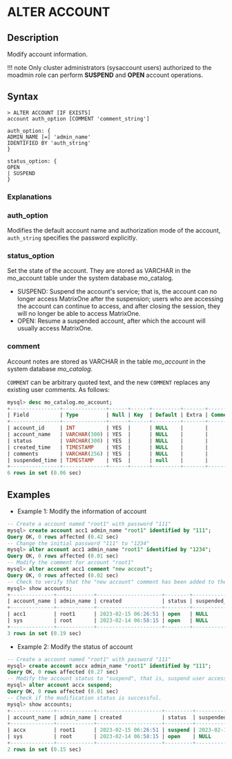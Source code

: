 # **ALTER ACCOUNT**

## **Description**

Modify account information.

!!! note
    Only cluster administrators (sysaccount users) authorized to the moadmin role can perform **SUSPEND** ​​and **OPEN** account operations.

## **Syntax**

```
> ALTER ACCOUNT [IF EXISTS]
account auth_option [COMMENT 'comment_string']

auth_option: {
ADMIN_NAME [=] 'admin_name'
IDENTIFIED BY 'auth_string'
}

status_option: {
OPEN
| SUSPEND
}
```

### Explanations

### auth_option

Modifies the default account name and authorization mode of the account, `auth_string` specifies the password explicitly.

### status_option

Set the state of the account. They are stored as VARCHAR in the mo_account table under the system database mo_catalog.

- SUSPEND: Suspend the account's service; that is, the account can no longer access MatrixOne after the suspension; users who are accessing the account can continue to access, and after closing the session, they will no longer be able to access MatrixOne.
- OPEN: Resume a suspended account, after which the account will usually access MatrixOne.

### comment

Account notes are stored as VARCHAR in the table *mo_account* in the system database *mo_catalog*.

`COMMENT` can be arbitrary quoted text, and the new `COMMENT` replaces any existing user comments. As follows:

```sql
mysql> desc mo_catalog.mo_account;
+----------------+--------------+------+------+---------+-------+---------+
| Field          | Type         | Null | Key  | Default | Extra | Comment |
+----------------+--------------+------+------+---------+-------+---------+
| account_id     | INT          | YES  |      | NULL    |       |         |
| account_name   | VARCHAR(300) | YES  |      | NULL    |       |         |
| status         | VARCHAR(300) | YES  |      | NULL    |       |         |
| created_time   | TIMESTAMP    | YES  |      | NULL    |       |         |
| comments       | VARCHAR(256) | YES  |      | NULL    |       |         |
| suspended_time | TIMESTAMP    | YES  |      | null    |       |         |
+----------------+--------------+------+------+---------+-------+---------+
6 rows in set (0.06 sec)
```

## **Examples**

- Example 1: Modify the information of account

```sql
-- Create a account named "root1" with password "111"
mysql> create account acc1 admin_name "root1" identified by "111";
Query OK, 0 rows affected (0.42 sec)
-- Change the initial password "111" to "1234"
mysql> alter account acc1 admin_name "root1" identified by "1234";
Query OK, 0 rows affected (0.01 sec)
-- Modify the comment for account "root1"
mysql> alter account acc1 comment "new accout";
Query OK, 0 rows affected (0.02 sec)
-- Check to verify that the "new account" comment has been added to the account "root1"
mysql> show accounts;
+--------------+------------+---------------------+--------+----------------+----------+-------------+-----------+-------+----------------+
| account_name | admin_name | created             | status | suspended_time | db_count | table_count | row_count | size  | comment        |
+--------------+------------+---------------------+--------+----------------+----------+-------------+-----------+-------+----------------+
| acc1         | root1      | 2023-02-15 06:26:51 | open   | NULL           |        5 |          34 |       787 | 0.036 | new accout     |
| sys          | root       | 2023-02-14 06:58:15 | open   | NULL           |        8 |          57 |      3767 | 0.599 | system account |
+--------------+------------+---------------------+--------+----------------+----------+-------------+-----------+-------+----------------+
3 rows in set (0.19 sec)
```

- Example 2: Modify the status of account

```sql
-- Create a account named "root1" with password "111"
mysql> create account accx admin_name "root1" identified by "111";
Query OK, 0 rows affected (0.27 sec)
-- Modify the account status to "suspend", that is, suspend user access to MatrixOne.
mysql> alter account accx suspend;
Query OK, 0 rows affected (0.01 sec)
-- Check if the modification status is successful.
mysql> show accounts;
+--------------+------------+---------------------+---------+---------------------+----------+-------------+-----------+-------+----------------+
| account_name | admin_name | created             | status  | suspended_time      | db_count | table_count | row_count | size  | comment        |
+--------------+------------+---------------------+---------+---------------------+----------+-------------+-----------+-------+----------------+
| accx         | root1      | 2023-02-15 06:26:51 | suspend | 2023-02-15 06:27:15 |        5 |          34 |       787 | 0.036 | new accout     |
| sys          | root       | 2023-02-14 06:58:15 | open    | NULL                |        8 |          57 |      3767 | 0.599 | system account |
+--------------+------------+---------------------+---------+---------------------+----------+-------------+-----------+-------+----------------+
2 rows in set (0.15 sec)
```
